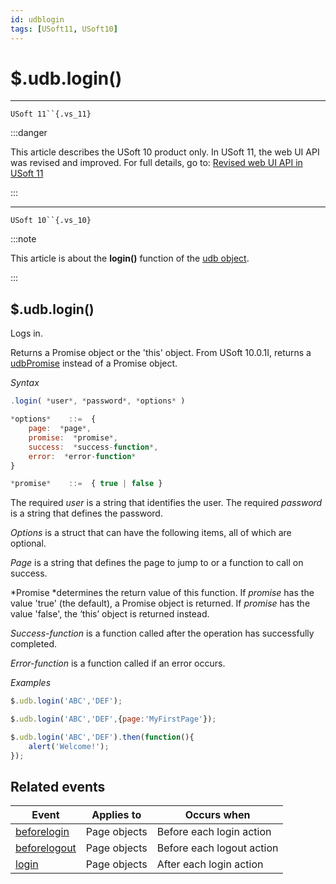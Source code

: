 ```yaml
---
id: udblogin
tags: [USoft11, USoft10]
---
```

# $.udb.login()



----

`USoft 11``{.vs_11}`


:::danger

This article describes the USoft 10 product only.
In USoft 11, the web UI API was revised and improved. For full details, go to:
[Revised web UI API in USoft 11](/docs/Web_and_app_UIs/UDB_udb/Revised_web_UI_API_in_USoft_11.md)

:::

----

`USoft 10``{.vs_10}`


:::note

This article is about the **login()** function of the [udb object](/docs/Web_and_app_UIs/UDB_udb).

:::

## **$.udb.login()**

Logs in.

Returns a Promise object or the 'this' object. From USoft 10.0.1I, returns a [udbPromise](/docs/Web_and_app_UIs/JavaScript/Promises_for_asynchronous_Javascript.md) instead of a Promise object.

*Syntax*

```js
.login( *user*, *password*, *options* )

*options*    ::=  {
    page:  *page*,
    promise:  *promise*,
    success:  *success-function*,
    error:  *error-function*
}

*promise*    ::=  { true | false }
```

The required *user* is a string that identifies the user. The required *password* is a string that defines the password.

*Options* is a struct that can have the following items, all of which are optional.

*Page* is a string that defines the page to jump to or a function to call on success.

*Promise *determines the return value of this function. If *promise* has the value 'true' (the default), a Promise object is returned. If *promise* has the value 'false', the ‘this’ object is returned instead.

*Success-function* is a function called after the operation has successfully completed.

*Error-function* is a function called if an error occurs.

*Examples*

```js
$.udb.login('ABC','DEF');
```

```js
$.udb.login('ABC','DEF',{page:'MyFirstPage'});
```

```js
$.udb.login('ABC','DEF').then(function(){
    alert('Welcome!');
});
```

## Related events

|**Event**|**Applies to**|**Occurs when**|
|--------|--------|--------|
|[beforelogin](/docs/Web_and_app_UIs/UDB_Events/beforelogin.md)|Page objects|Before each login action|
|[beforelogout](/docs/Web_and_app_UIs/UDB_Events/beforelogout.md)|Page objects|Before each logout action|
|[login](/docs/Web_and_app_UIs/UDB_Events/login.md)|Page objects|After each login action|



 